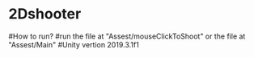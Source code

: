 # 2Dshooter
#How to run?
#run the file at "Assest/mouseClickToShoot" or the file at "Assest/Main" 
#Unity vertion 2019.3.1f1 
